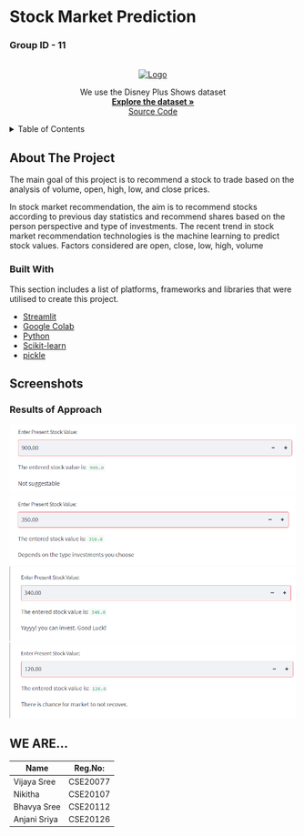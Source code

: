 # Stock Market Prediction

<h3> Group ID - 11 </h3>
<br />
<div align="center">
  <a href="https://github.com/othneildrew/Best-README-Template">
    <img src="Disney.png" alt="Logo">
  </a>
 </div>
 <div align="center">
<p align="center">
We use the Disney Plus Shows dataset 
    <br />
    <a href=https://github.com/AnjaniSriya/ML_Project/blob/b6c9682c2cf2c2451b87a2b7074578024a263743/ADANIPORTS.csv><strong>Explore the dataset »</strong></a>
    <br />
    <a href="https://github.com/AnjaniSriya/ML_Project/blob/b6c9682c2cf2c2451b87a2b7074578024a263743/CSE20077,20107,20112,20126.py">Source Code</a>
  </p>
</div>


<!-- TABLE OF CONTENTS -->
<details>
  <summary>Table of Contents</summary>
  <ol>
    <li>
      <a href="#about-the-project">About The Project</a>
      <ul>
        <li><a href="#built-with">Built With</a></li>
      </ul>
    </li>
    <li>
      <a href="#Screenshots">Screenshots</a>
    </li>    
    <li><a href="#WE-ARE.......">WE ARE.......</a></li>
  </ol>
</details>



<!-- ABOUT THE PROJECT -->
## About The Project

<p>The main goal of this project is to recommend a stock to trade based on the analysis of volume, open, high, low, and close prices.</p>
<p>In stock market recommendation, the aim is to recommend stocks according to previous day statistics and recommend shares based on the person perspective and type of investments. The recent trend in stock market recommendation technologies is the machine learning to predict stock values. Factors considered are open, close, low, high, volume</p>


### Built With

This section includes a list of platforms, frameworks and libraries that were utilised to create this project.

* [Streamlit](https://docs.streamlit.io/)
* [Google Colab](https://research.google.com/colaboratory/)
* [Python](https://www.python.org/)
* [Scikit-learn](https://scikit-learn.org/stable/)
* [pickle](https://docs.python.org/3/library/pickle.html)


<!-- SCREENSHOTS -->
## Screenshots

<h3> Results of Approach  </h3>
<img src="https://github.com/AnjaniSriya/ML_Project/blob/b6c9682c2cf2c2451b87a2b7074578024a263743/444.png">
<img src="https://github.com/AnjaniSriya/ML_Project/blob/b6c9682c2cf2c2451b87a2b7074578024a263743/333.png">
<img src="https://github.com/AnjaniSriya/ML_Project/blob/b6c9682c2cf2c2451b87a2b7074578024a263743/222.png">
<img src="https://github.com/AnjaniSriya/ML_Project/blob/b6c9682c2cf2c2451b87a2b7074578024a263743/111.png">

<!-- TEAM MEMBERS -->
## WE ARE...

Name          | Reg.No:
------------- | -------------
Vijaya Sree   | CSE20077
Nikitha       | CSE20107
Bhavya Sree   | CSE20112
Anjani Sriya  | CSE20126
